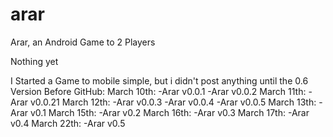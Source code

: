 # arar
Arar, an Android Game to 2 Players

Nothing yet


I Started a Game to mobile simple, but i didn't post anything until the 0.6 Version
Before GitHub:
March 10th: 
-Arar v0.0.1
-Arar v0.0.2
March 11th:
-Arar v0.0.21
March 12th:
-Arar v0.0.3
-Arar v0.0.4
-Arar v0.0.5
March 13th:
-Arar v0.1
March 15th:
-Arar v0.2
March 16th:
-Arar v0.3
March 17th:
-Arar v0.4
March 22th:
-Arar v0.5
